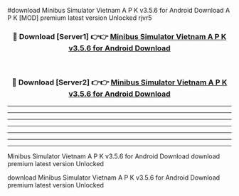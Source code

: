 #download Minibus Simulator Vietnam A P K v3.5.6 for Android Download A P K [MOD] premium latest version Unlocked rjvr5 



<div align="center">
<h3>🔴 Download [Server1] 👉👉 <a href="https://apkdownload-94cd0.web.app/">Minibus Simulator Vietnam A P K v3.5.6 for Android Download</a></h3><br>

<h3>🔴 Download [Server2] 👉👉 <a href="https://apkdownload-94cd0.web.app/">Minibus Simulator Vietnam A P K v3.5.6 for Android Download</a></h3>
</div>





----------------------------------------------------------

----------------------------------------------------------

----------------------------------------------------------

----------------------------------------------------------

----------------------------------------------------------

----------------------------------------------------------

----------------------------------------------------------

Minibus Simulator Vietnam A P K v3.5.6 for Android Download download premium latest version Unlocked

download Minibus Simulator Vietnam A P K v3.5.6 for Android Download premium latest version Unlocked
